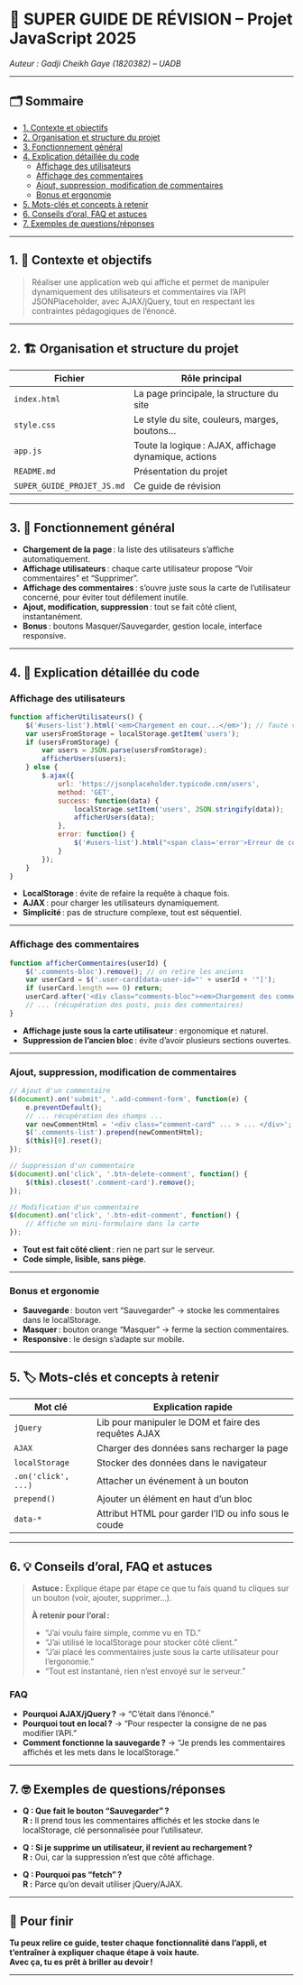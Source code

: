 # 🚀 SUPER GUIDE DE RÉVISION – Projet JavaScript 2025

_Auteur : Gadji Cheikh Gaye (1820382) – UADB_

---

## 🗂️ Sommaire

- [1. Contexte et objectifs](#1-contexte-et-objectifs)
- [2. Organisation et structure du projet](#2-organisation-et-structure-du-projet)
- [3. Fonctionnement général](#3-fonctionnement-général)
- [4. Explication détaillée du code](#4-explication-détaillée-du-code)
  - [Affichage des utilisateurs](#affichage-des-utilisateurs)
  - [Affichage des commentaires](#affichage-des-commentaires)
  - [Ajout, suppression, modification de commentaires](#ajout-suppression-modification-de-commentaires)
  - [Bonus et ergonomie](#bonus-et-ergonomie)
- [5. Mots-clés et concepts à retenir](#5-mots-clés-et-concepts-à-retenir)
- [6. Conseils d’oral, FAQ et astuces](#6-conseils-doral-faq-et-astuces)
- [7. Exemples de questions/réponses](#7-exemples-de-questionsréponses)
---

## 1. 🎯 Contexte et objectifs

> Réaliser une application web qui affiche et permet de manipuler dynamiquement des utilisateurs et commentaires via l’API JSONPlaceholder, avec AJAX/jQuery, tout en respectant les contraintes pédagogiques de l’énoncé.

---

## 2. 🏗️ Organisation et structure du projet

| Fichier         | Rôle principal                                         |
|-----------------|-------------------------------------------------------|
| `index.html`    | La page principale, la structure du site              |
| `style.css`     | Le style du site, couleurs, marges, boutons…          |
| `app.js`        | Toute la logique : AJAX, affichage dynamique, actions |
| `README.md`     | Présentation du projet                                |
| `SUPER_GUIDE_PROJET_JS.md` | Ce guide de révision                       |

---

## 3. 🧩 Fonctionnement général

- **Chargement de la page** : la liste des utilisateurs s’affiche automatiquement.
- **Affichage utilisateurs** : chaque carte utilisateur propose “Voir commentaires” et “Supprimer”.
- **Affichage des commentaires** : s’ouvre juste sous la carte de l’utilisateur concerné, pour éviter tout défilement inutile.
- **Ajout, modification, suppression** : tout se fait côté client, instantanément.
- **Bonus** : boutons Masquer/Sauvegarder, gestion locale, interface responsive.

---

## 4. 📝 Explication détaillée du code

### Affichage des utilisateurs

```js
function afficherUtilisateurs() {
    $('#users-list').html('<em>Chargement en cour...</em>'); // faute volontaire
    var usersFromStorage = localStorage.getItem('users');
    if (usersFromStorage) {
        var users = JSON.parse(usersFromStorage);
        afficherUsers(users);
    } else {
        $.ajax({
            url: 'https://jsonplaceholder.typicode.com/users',
            method: 'GET',
            success: function(data) {
                localStorage.setItem('users', JSON.stringify(data));
                afficherUsers(data);
            },
            error: function() {
                $('#users-list').html("<span class='error'>Erreur de connexion. Veuillez réessayer plus tard.</span>");
            }
        });
    }
}
```
- **LocalStorage** : évite de refaire la requête à chaque fois.
- **AJAX** : pour charger les utilisateurs dynamiquement.
- **Simplicité** : pas de structure complexe, tout est séquentiel.

---

### Affichage des commentaires

```js
function afficherCommentaires(userId) {
    $('.comments-bloc').remove(); // on retire les anciens
    var userCard = $('.user-card[data-user-id="' + userId + '"]');
    if (userCard.length === 0) return;
    userCard.after('<div class="comments-bloc"><em>Chargement des commentaires...</em></div>');
    // ... (récupération des posts, puis des commentaires)
}
```
- **Affichage juste sous la carte utilisateur** : ergonomique et naturel.
- **Suppression de l’ancien bloc** : évite d’avoir plusieurs sections ouvertes.

---

### Ajout, suppression, modification de commentaires

```js
// Ajout d'un commentaire
$(document).on('submit', '.add-comment-form', function(e) {
    e.preventDefault();
    // ... récupération des champs ...
    var newCommentHtml = '<div class="comment-card" ... > ... </div>';
    $('.comments-list').prepend(newCommentHtml);
    $(this)[0].reset();
});

// Suppression d'un commentaire
$(document).on('click', '.btn-delete-comment', function() {
    $(this).closest('.comment-card').remove();
});

// Modification d'un commentaire
$(document).on('click', '.btn-edit-comment', function() {
    // Affiche un mini-formulaire dans la carte
});
```
- **Tout est fait côté client** : rien ne part sur le serveur.
- **Code simple, lisible, sans piège**.

---

### Bonus et ergonomie

- **Sauvegarde** : bouton vert “Sauvegarder” → stocke les commentaires dans le localStorage.
- **Masquer** : bouton orange “Masquer” → ferme la section commentaires.
- **Responsive** : le design s’adapte sur mobile.

---

## 5. 🏷️ Mots-clés et concepts à retenir

| Mot clé        | Explication rapide                                    |
|----------------|-------------------------------------------------------|
| `jQuery`       | Lib pour manipuler le DOM et faire des requêtes AJAX  |
| `AJAX`         | Charger des données sans recharger la page            |
| `localStorage` | Stocker des données dans le navigateur                |
| `.on('click', ...)` | Attacher un événement à un bouton                |
| `prepend()`    | Ajouter un élément en haut d’un bloc                  |
| `data-*`       | Attribut HTML pour garder l’ID ou info sous le coude  |

---

## 6. 💡 Conseils d’oral, FAQ et astuces

> **Astuce :** Explique étape par étape ce que tu fais quand tu cliques sur un bouton (voir, ajouter, supprimer…).
>
> **À retenir pour l’oral :**
> - “J’ai voulu faire simple, comme vu en TD.”
> - “J’ai utilisé le localStorage pour stocker côté client.”
> - “J’ai placé les commentaires juste sous la carte utilisateur pour l’ergonomie.”
> - “Tout est instantané, rien n’est envoyé sur le serveur.”

### **FAQ**

- **Pourquoi AJAX/jQuery ?** → “C’était dans l’énoncé.”
- **Pourquoi tout en local ?** → “Pour respecter la consigne de ne pas modifier l’API.”
- **Comment fonctionne la sauvegarde ?** → “Je prends les commentaires affichés et les mets dans le localStorage.”

---

## 7. 🤓 Exemples de questions/réponses

- **Q : Que fait le bouton “Sauvegarder” ?**  
  **R :** Il prend tous les commentaires affichés et les stocke dans le localStorage, clé personnalisée pour l’utilisateur.

- **Q : Si je supprime un utilisateur, il revient au rechargement ?**  
  **R :** Oui, car la suppression n’est que côté affichage.

- **Q : Pourquoi pas “fetch” ?**  
  **R :** Parce qu’on devait utiliser jQuery/AJAX.

---

## 🎉 Pour finir

**Tu peux relire ce guide, tester chaque fonctionnalité dans l’appli, et t’entraîner à expliquer chaque étape à voix haute.  
Avec ça, tu es prêt à briller au devoir !**

---